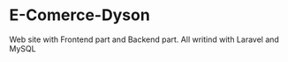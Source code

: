 # E-Comerce-Dyson
 Web site with Frontend part and Backend part. All writind with Laravel and MySQL
